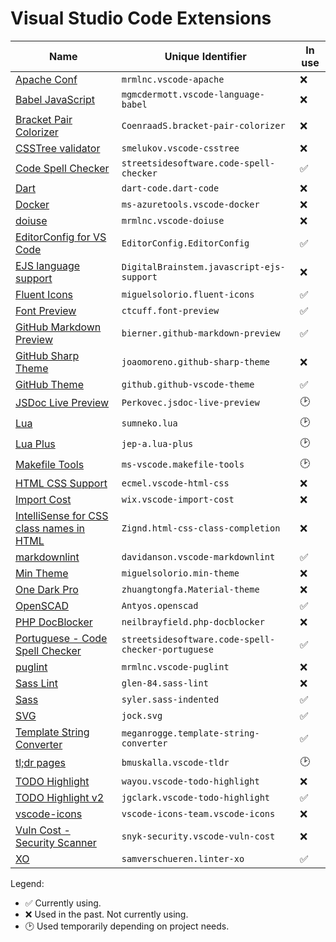 # Visual Studio Code Extensions

| Name | Unique Identifier | In use |
|------|-------------------|--------|
| [Apache Conf](https://marketplace.visualstudio.com/items?itemName=mrmlnc.vscode-apache) | `mrmlnc.vscode-apache` | ❌ |
| [Babel JavaScript](https://marketplace.visualstudio.com/items?itemName=mgmcdermott.vscode-language-babel) | `mgmcdermott.vscode-language-babel` | ❌ |
| [Bracket Pair Colorizer](https://marketplace.visualstudio.com/items?itemName=CoenraadS.bracket-pair-colorizer) | `CoenraadS.bracket-pair-colorizer` | ❌ |
| [CSSTree validator](https://marketplace.visualstudio.com/items?itemName=smelukov.vscode-csstree) | `smelukov.vscode-csstree` | ❌ |
| [Code Spell Checker](https://marketplace.visualstudio.com/items?itemName=streetsidesoftware.code-spell-checker) | `streetsidesoftware.code-spell-checker` | ✅ |
| [Dart](https://marketplace.visualstudio.com/items?itemName=Dart-Code.dart-code) | `dart-code.dart-code` | ❌ |
| [Docker](https://marketplace.visualstudio.com/items?itemName=ms-azuretools.vscode-docker) | `ms-azuretools.vscode-docker` | ❌ |
| [doiuse](https://marketplace.visualstudio.com/items?itemName=mrmlnc.vscode-doiuse) | `mrmlnc.vscode-doiuse` | ❌ |
| [EditorConfig for VS Code](https://marketplace.visualstudio.com/items?itemName=EditorConfig.EditorConfig) | `EditorConfig.EditorConfig` | ✅ |
| [EJS language support](https://marketplace.visualstudio.com/items?itemName=DigitalBrainstem.javascript-ejs-support) | `DigitalBrainstem.javascript-ejs-support` | ❌ |
| [Fluent Icons](https://marketplace.visualstudio.com/items?itemName=miguelsolorio.fluent-icons) | `miguelsolorio.fluent-icons` | ✅ |
| [Font Preview](https://marketplace.visualstudio.com/items?itemName=ctcuff.font-preview) | `ctcuff.font-preview`| ✅ |
| [GitHub Markdown Preview](https://marketplace.visualstudio.com/items?itemName=bierner.github-markdown-preview) | `bierner.github-markdown-preview` | ✅ |
| [GitHub Sharp Theme](https://marketplace.visualstudio.com/items?itemName=joaomoreno.github-sharp-theme) | `joaomoreno.github-sharp-theme` | ❌ |
| [GitHub Theme](https://marketplace.visualstudio.com/items?itemName=GitHub.github-vscode-theme) | `github.github-vscode-theme` | ✅ |
| [JSDoc Live Preview](https://marketplace.visualstudio.com/items?itemName=Perkovec.jsdoc-live-preview) | `Perkovec.jsdoc-live-preview`| 🕑 |
| [Lua](https://marketplace.visualstudio.com/items?itemName=sumneko.lua) | `sumneko.lua`| 🕑 |
| [Lua Plus](https://marketplace.visualstudio.com/items?itemName=jep-a.lua-plus) | `jep-a.lua-plus` | 🕑 |
| [Makefile Tools](https://marketplace.visualstudio.com/items?itemName=ms-vscode.makefile-tools) | `ms-vscode.makefile-tools`| 🕑 |
| [HTML CSS Support](https://marketplace.visualstudio.com/items?itemName=ecmel.vscode-html-css) | `ecmel.vscode-html-css` | ❌ |
| [Import Cost](https://marketplace.visualstudio.com/items?itemName=wix.vscode-import-cost) | `wix.vscode-import-cost` | ❌ |
| [IntelliSense for CSS class names in HTML](https://marketplace.visualstudio.com/items?itemName=Zignd.html-css-class-completion) | `Zignd.html-css-class-completion` | ❌ |
| [markdownlint](https://marketplace.visualstudio.com/items?itemName=DavidAnson.vscode-markdownlint) | `davidanson.vscode-markdownlint` | ✅ |
| [Min Theme](https://marketplace.visualstudio.com/items?itemName=miguelsolorio.min-theme) | `miguelsolorio.min-theme` | ❌ |
| [One Dark Pro](https://marketplace.visualstudio.com/items?itemName=zhuangtongfa.Material-theme) | `zhuangtongfa.Material-theme` | ❌ |
| [OpenSCAD](https://marketplace.visualstudio.com/items?itemName=Antyos.openscad)| `Antyos.openscad`| ✅ |
| [PHP DocBlocker](https://marketplace.visualstudio.com/items?itemName=neilbrayfield.php-docblocker) | `neilbrayfield.php-docblocker` | ❌ |
| [Portuguese - Code Spell Checker](https://marketplace.visualstudio.com/items?itemName=streetsidesoftware.code-spell-checker-portuguese) | `streetsidesoftware.code-spell-checker-portuguese` | ✅ |
| [puglint](https://marketplace.visualstudio.com/items?itemName=mrmlnc.vscode-puglint) | `mrmlnc.vscode-puglint` | ❌ |
| [Sass Lint](https://marketplace.visualstudio.com/items?itemName=glen-84.sass-lint) | `glen-84.sass-lint` | ❌ |
| [Sass](https://marketplace.visualstudio.com/items?itemName=Syler.sass-indented) | `syler.sass-indented` | ✅ |
| [SVG](https://marketplace.visualstudio.com/items?itemName=jock.svg)| `jock.svg`| ✅ |
| [Template String Converter](https://marketplace.visualstudio.com/items?itemName=meganrogge.template-string-converter) | `meganrogge.template-string-converter` | ✅ |
| [tl;dr pages](https://marketplace.visualstudio.com/items?itemName=bmuskalla.vscode-tldr) | `bmuskalla.vscode-tldr` | 🕑 |
| [TODO Highlight](https://marketplace.visualstudio.com/items?itemName=wayou.vscode-todo-highlight) | `wayou.vscode-todo-highlight` | ❌ |
| [TODO Highlight v2](https://marketplace.visualstudio.com/items?itemName=jgclark.vscode-todo-highlight) | `jgclark.vscode-todo-highlight` | ✅ |
| [vscode-icons](https://marketplace.visualstudio.com/items?itemName=vscode-icons-team.vscode-icons) | `vscode-icons-team.vscode-icons` | ❌ |
| [Vuln Cost - Security Scanner](https://marketplace.visualstudio.com/items?itemName=snyk-security.vscode-vuln-cost) | `snyk-security.vscode-vuln-cost` | ❌ |
| [XO](https://marketplace.visualstudio.com/items?itemName=samverschueren.linter-xo) | `samverschueren.linter-xo` | ✅ |

Legend:

- ✅ Currently using.
- ❌ Used in the past. Not currently using.
- 🕑 Used temporarily depending on project needs.
